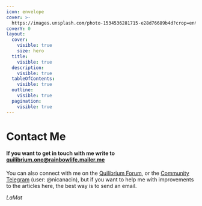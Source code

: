 ```yaml
---
icon: envelope
cover: >-
  https://images.unsplash.com/photo-1534536281715-e28d76689b4d?crop=entropy&cs=srgb&fm=jpg&ixid=M3wxOTcwMjR8MHwxfHNlYXJjaHwyfHxjb250YWN0fGVufDB8fHx8MTcxODcxNTIwNXww&ixlib=rb-4.0.3&q=85
coverY: 0
layout:
  cover:
    visible: true
    size: hero
  title:
    visible: true
  description:
    visible: true
  tableOfContents:
    visible: true
  outline:
    visible: true
  pagination:
    visible: true
---
```


# Contact Me

#### If you want to get in touch with me  write to [quilibrium.one@rainbowlife.mailer.me](mailto:quilibrium.one@rainbowlife.mailer.me)

You can also connect with me on the [Quilibrium Forum](https://quilibrium.discourse.group/u/lamat/activity), or the [Community Telegram](https://t.me/quilibrium) (user: @nicanacin), but if you want to help me with improvements to the articles here, the best way is to send an email.

_LaMat_
